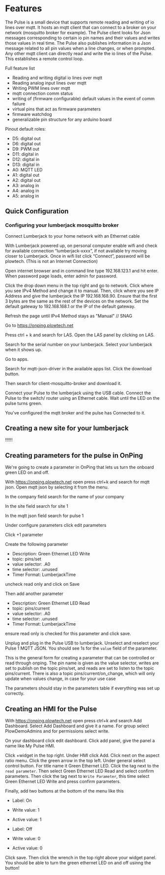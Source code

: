 <h1> Features </h1>

The Pulse is a small device that supports remote reading and writing of io lines over mqtt. It hosts an mqtt client that can connect to a broker on your network (mosquitto broker for example). The Pulse client looks for Json messages corresponding to certain io pin names and their values and writes those values in real time. The Pulse also publishes information in a Json message related to all pin values when a line changes, or when prompted. Any other mqtt client can directly read and write the io lines of the Pulse. This establishes a remote control loop.

Full feature list
* Reading and writing digital io lines over mqtt
* Reading analog input lines over mqtt
* Writing PWM lines over mqtt
* mqtt connection comm status
* writing of (firmware configurable) default values in the event of comm failure
* virtual pins that act as firmware parameters 
* firmware watchdog
* generalizable pin structure for any arduino board

Pinout default roles:
* D5: digital out
* D6: digital out
* D9: PWM out
* D11: digital in
* D12: digital in
* D13: digital in
* A0: MQTT LED
* A1: digital out
* A2: digital out
* A3: analog in
* A4: analog in
* A5: analog in


<h2> Quick Configuration </h2>

<h3>Configuring your lumberjack mosquitto broker</h3>

Connect Lumberjack to your home network with an Ethernet cable

With Lumberjack powered up, on personal computer enable wifi and check for available connection “lumberjack-xxxx”, if not available try moving closer to Lumberjack. Once in wifi list click “Connect”, password will be plowtech. (This is not an Internet Connection) 

Open internet browser and in command line type 192.168.123.1 and hit enter. When password page loads, enter admin for password.

Click the drop down menu in the top right and go to network. Click where you see IPv4 Method and change it to manual. Then, click where you see IP Address and give the lumberjack the IP 192.168.168.90. Ensure that the first 3 bytes are the same as the rest of the devices on the network. Set the default gateway to 192.168.168.1 or the IP of the default gateway.

Refresh the page until IPv4 Method stays as "Manual" // SNAG

Go to https://onping.plowtech.net

Press ctrl + k and search for LAS. Open the LAS panel by clicking on LAS.

Search for the serial number on your lumberjack. Select your lumberjack when it shows up.

Go to apps.

Search for mqtt-json-driver in the available apps list. Click the download button.

Then search for client-mosquitto-broker and download it.

Connect your Pulse to the lumberjack using the USB cable. Connect the Pulse to the switch/ router using an Ethernet cable. Wait until the LED on the pulse turns green.

You've configured the mqtt broker and the pulse has Connected to it.

<h2> Creating a new site for your lumberjack </h2>!!!!!!

<h2> Creating parameters for the pulse in OnPing </h2>

We're going to create a parameter in OnPing that lets us turn the onboard green LED on and off.

With https://onping.plowtech.net open press ctrl+k and search for mqtt json. Open mqtt json by selecting it from the menu.

In the company field search for the name of your company

In the site field search for site 1 

In the mqtt json field search for pulse 1

Under configure parameters click edit parameters

Click +1 parameter

Create the following parameter
* Description: Green Ethernet LED Write
* topic: pins/set
* value selector: .A0
* time selector: .unused
* Timer Format: LumberjackTime

uncheck read only and click on Save

Then add another parameter
* Description: Green Ethernet LED Read
* topic: pins/current
* value selector: .A0
* time selector: .unused
* Timer Format: LumberjackTime

ensure read only is checked for this parameter and click save.

Unplug and plug in the Pulse USB to lumberjack. Unselect and reselect your Pulse 1 MQTT JSON. You should see 1s for the `value` field of the parameter.

This is the general form for creating a parameter that can be controlled or read through onping. The pin name is given as the value selector, writes are set to publish on the topic pins/set, and reads are set to listen to the topic pins/current. There is also a topic pins/current/on_change, which will only update when values change, in case for your use case 

The parameters should stay in the parameters table if everything was set up correctly.

<h2> Creating an HMI for the Pulse </h3>

With https://onping.plowtech.net open press ctrl+k and search Add Dashboard. Select Add Dashboard and give it a name. For group select PlowDemoAdmins and for permissions select write.

On your dashboard click edit dashboard. Click add panel, give the panel a name like My Pulse HMI. 

Click +widget in the top right. Under HMI click Add. Click next on the aspect ratio menu. Click the green arrow in the top left. Under general select control button. For title name it Green Ethernet LED. Click the tag next to the `read parameter`. Then select Green Ethernet LED Read and select confirm parameters. Then click the tag next to `Write Parameter`, this time select Green Ethernet LED Write and press confirm parameters. 


Finally, add two buttons at the bottom of the menu like this

* Label: On
* Write value: 1
* Active value: 1

* Label: Off
* Write value: 0
* Active value: 0

Click save. Then click the wrench in the top right above your widget panel. You should be able to turn the green ethernet LED on and off usinng the button!
